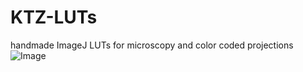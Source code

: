 # KTZ-LUTs
handmade ImageJ LUTs for microscopy and color coded projections 
![Image](images/KTZ_bw_Orange.jpg)
